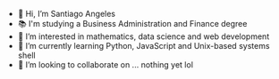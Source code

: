- 👋 Hi, I’m Santiago Angeles
- 📚 I'm studying a Business Administration and Finance degree
- 👀 I’m interested in mathematics, data science and web development
- 🌱 I’m currently learning Python, JavaScript and Unix-based systems shell
- 💞️ I’m looking to collaborate on ... nothing yet lol

<!---
SantiagoAngeles/SantiagoAngeles is a ✨ special ✨ repository because its `README.md` (this file) appears on your GitHub profile.
You can click the Preview link to take a look at your changes.
--->
